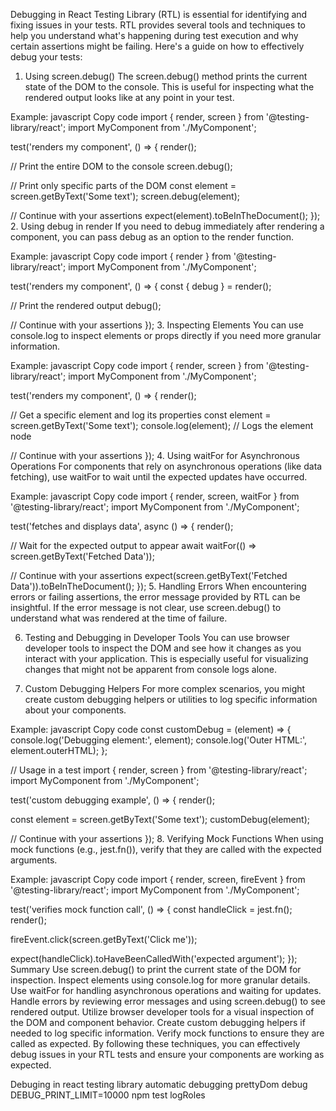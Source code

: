 Debugging in React Testing Library (RTL) is essential for identifying and fixing issues in your tests. RTL provides several tools and techniques to help you understand what's happening during test execution and why certain assertions might be failing. Here's a guide on how to effectively debug your tests:

1. Using screen.debug()
The screen.debug() method prints the current state of the DOM to the console. This is useful for inspecting what the rendered output looks like at any point in your test.

Example:
javascript
Copy code
import { render, screen } from '@testing-library/react';
import MyComponent from './MyComponent';

test('renders my component', () => {
  render(<MyComponent />);
  
  // Print the entire DOM to the console
  screen.debug();
  
  // Print only specific parts of the DOM
  const element = screen.getByText('Some text');
  screen.debug(element);
  
  // Continue with your assertions
  expect(element).toBeInTheDocument();
});
2. Using debug in render
If you need to debug immediately after rendering a component, you can pass debug as an option to the render function.

Example:
javascript
Copy code
import { render } from '@testing-library/react';
import MyComponent from './MyComponent';

test('renders my component', () => {
  const { debug } = render(<MyComponent />);
  
  // Print the rendered output
  debug();
  
  // Continue with your assertions
});
3. Inspecting Elements
You can use console.log to inspect elements or props directly if you need more granular information.

Example:
javascript
Copy code
import { render, screen } from '@testing-library/react';
import MyComponent from './MyComponent';

test('renders my component', () => {
  render(<MyComponent />);
  
  // Get a specific element and log its properties
  const element = screen.getByText('Some text');
  console.log(element); // Logs the element node
  
  // Continue with your assertions
});
4. Using waitFor for Asynchronous Operations
For components that rely on asynchronous operations (like data fetching), use waitFor to wait until the expected updates have occurred.

Example:
javascript
Copy code
import { render, screen, waitFor } from '@testing-library/react';
import MyComponent from './MyComponent';

test('fetches and displays data', async () => {
  render(<MyComponent />);
  
  // Wait for the expected output to appear
  await waitFor(() => screen.getByText('Fetched Data'));
  
  // Continue with your assertions
  expect(screen.getByText('Fetched Data')).toBeInTheDocument();
});
5. Handling Errors
When encountering errors or failing assertions, the error message provided by RTL can be insightful. If the error message is not clear, use screen.debug() to understand what was rendered at the time of failure.

6. Testing and Debugging in Developer Tools
You can use browser developer tools to inspect the DOM and see how it changes as you interact with your application. This is especially useful for visualizing changes that might not be apparent from console logs alone.

7. Custom Debugging Helpers
For more complex scenarios, you might create custom debugging helpers or utilities to log specific information about your components.

Example:
javascript
Copy code
const customDebug = (element) => {
  console.log('Debugging element:', element);
  console.log('Outer HTML:', element.outerHTML);
};

// Usage in a test
import { render, screen } from '@testing-library/react';
import MyComponent from './MyComponent';

test('custom debugging example', () => {
  render(<MyComponent />);
  
  const element = screen.getByText('Some text');
  customDebug(element);
  
  // Continue with your assertions
});
8. Verifying Mock Functions
When using mock functions (e.g., jest.fn()), verify that they are called with the expected arguments.

Example:
javascript
Copy code
import { render, screen, fireEvent } from '@testing-library/react';
import MyComponent from './MyComponent';

test('verifies mock function call', () => {
  const handleClick = jest.fn();
  render(<MyComponent onClick={handleClick} />);
  
  fireEvent.click(screen.getByText('Click me'));
  
  expect(handleClick).toHaveBeenCalledWith('expected argument');
});
Summary
Use screen.debug() to print the current state of the DOM for inspection.
Inspect elements using console.log for more granular details.
Use waitFor for handling asynchronous operations and waiting for updates.
Handle errors by reviewing error messages and using screen.debug() to see rendered output.
Utilize browser developer tools for a visual inspection of the DOM and component behavior.
Create custom debugging helpers if needed to log specific information.
Verify mock functions to ensure they are called as expected.
By following these techniques, you can effectively debug issues in your RTL tests and ensure your components are working as expected.



Debuging in react testing library
automatic debugging
prettyDom
debug
DEBUG_PRINT_LIMIT=10000 npm test
logRoles